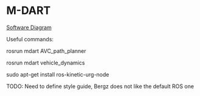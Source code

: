 # M-DART

[Software Diagram](https://www.draw.io/?state=%7B"ids":%5B"1baedZCdRMubKkNbw4RqnQqFeQgDtPncD"%5D,"action":"open","userId":"112644069261546685875"%7D "Magnus Software Diagram")

Useful commands:

rosrun mdart AVC_path_planner

rosrun mdart vehicle_dynamics


sudo apt-get install ros-kinetic-urg-node

TODO: Need to define style guide, Bergz does not like the default ROS one

